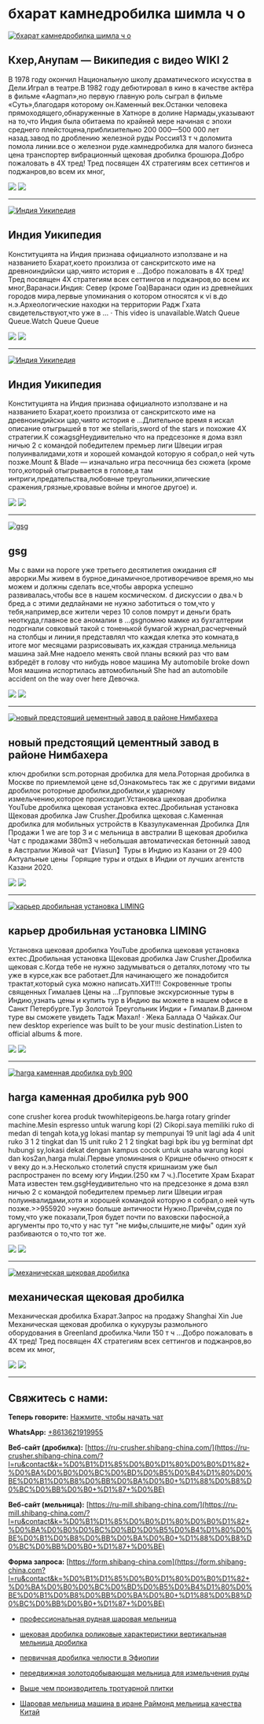 # бхарат камнедробилка шимла ч о

<a href="https://swt.shibang-china.com/?l=ru&img&k=%D0%B1%D1%85%D0%B0%D1%80%D0%B0%D1%82+%D0%BA%D0%B0%D0%BC%D0%BD%D0%B5%D0%B4%D1%80%D0%BE%D0%B1%D0%B8%D0%BB%D0%BA%D0%B0+%D1%88%D0%B8%D0%BC%D0%BB%D0%B0+%D1%87+%D0%BE" target="_blank">![бхарат камнедробилка шимла ч о](http://static.shibang-china.com/all-800x300/833.jpg)</a>

## Кхер,Анупам — Википедия с видео WIKI 2
В 1978 году окончил Национальную школу драматического искусства в Дели.Играл в театре.В 1982 году дебютировал в кино в качестве актёра в фильме &#171;Aagman&#187;,но первую главную роль сыграл в фильме &#171;Суть&#187;,благодаря которому он.Каменный век.Останки человека прямоходящего,обнаруженные в Хатноре в долине Нармады,указывают на то,что Индия была обитаема по крайней мере начиная с эпохи среднего плейстоцена,приблизительно 200 000—500 000 лет назад.завод по дроблению железной руды Россия13 т ч доломита помола линии.все о железнои руде.камнедробилка для малого бизнеса цена транспортер вибрационный щековая дробилка брошюра.Добро пожаловать в 4Х тред! Тред посвящен 4Х стратегиям всех сеттингов и поджанров,во всем их мног,


<a href="https://whatsapp.shibangsoft.com/WhatsApp.php" target="_blank" title="WhatsApp">![](http://static.shibang-china.com/icon/whatsapp.png)</a> <a href="https://swt.shibang-china.com/?l=ru&icon&k=%D0%B1%D1%85%D0%B0%D1%80%D0%B0%D1%82+%D0%BA%D0%B0%D0%BC%D0%BD%D0%B5%D0%B4%D1%80%D0%BE%D0%B1%D0%B8%D0%BB%D0%BA%D0%B0+%D1%88%D0%B8%D0%BC%D0%BB%D0%B0+%D1%87+%D0%BE" target="_blank">![](http://static.shibang-china.com/icon/chat-ru.png)</a>

---

<a href="https://swt.shibang-china.com/?l=ru&img&k=%D0%B1%D1%85%D0%B0%D1%80%D0%B0%D1%82+%D0%BA%D0%B0%D0%BC%D0%BD%D0%B5%D0%B4%D1%80%D0%BE%D0%B1%D0%B8%D0%BB%D0%BA%D0%B0+%D1%88%D0%B8%D0%BC%D0%BB%D0%B0+%D1%87+%D0%BE" target="_blank">![Индия Уикипедия](http://static.shibang-china.com/all-800x300/924.jpg)</a>

## Индия Уикипедия
Конституцията на Индия признава официалното използване и на названието Бхарат,което произлиза от санскритското име на древноиндийски цар,чиято история е …Добро пожаловать в 4Х тред! Тред посвящен 4Х стратегиям всех сеттингов и поджанров,во всем их мног,Варанаси.Индия: Север (кроме Гоа)Варанаси один из древнейших городов мира,первые упоминания о котором относятся к vi в.до н.э.Археологические находки на территории Радж Гхата свидетельствуют,что уже в …&nbsp;&#0183;&#32;This video is unavailable.Watch Queue Queue.Watch Queue Queue


<a href="https://whatsapp.shibangsoft.com/WhatsApp.php" target="_blank" title="WhatsApp">![](http://static.shibang-china.com/icon/whatsapp.png)</a> <a href="https://swt.shibang-china.com/?l=ru&icon&k=%D0%B1%D1%85%D0%B0%D1%80%D0%B0%D1%82+%D0%BA%D0%B0%D0%BC%D0%BD%D0%B5%D0%B4%D1%80%D0%BE%D0%B1%D0%B8%D0%BB%D0%BA%D0%B0+%D1%88%D0%B8%D0%BC%D0%BB%D0%B0+%D1%87+%D0%BE" target="_blank">![](http://static.shibang-china.com/icon/chat-ru.png)</a>

---

<a href="https://swt.shibang-china.com/?l=ru&img&k=%D0%B1%D1%85%D0%B0%D1%80%D0%B0%D1%82+%D0%BA%D0%B0%D0%BC%D0%BD%D0%B5%D0%B4%D1%80%D0%BE%D0%B1%D0%B8%D0%BB%D0%BA%D0%B0+%D1%88%D0%B8%D0%BC%D0%BB%D0%B0+%D1%87+%D0%BE" target="_blank">![Индия Уикипедия](http://static.shibang-china.com/all-800x300/911.jpg)</a>

## Индия Уикипедия
Конституцията на Индия признава официалното използване и на названието Бхарат,което произлиза от санскритското име на древноиндийски цар,чиято история е …Длительное время я искал описание отыгрышей в тот же stellaris,sword of the stars и похожие 4X стратегии.К сожаgsgНеудивительно что на предсезонке я дома взял ничью 2 с командой победителем премьер лиги Швеции играя полуинвалидами,хотя и хорошей командой которую я собрал,о ней чуть позже.Mount &amp; Blade — изначально игра песочница без сюжета (кроме того,который отыгрывается в голове,а там интриги,предательства,любовные треугольники,эпические сражения,грязные,кровавые войны и многое другое) и.


<a href="https://whatsapp.shibangsoft.com/WhatsApp.php" target="_blank" title="WhatsApp">![](http://static.shibang-china.com/icon/whatsapp.png)</a> <a href="https://swt.shibang-china.com/?l=ru&icon&k=%D0%B1%D1%85%D0%B0%D1%80%D0%B0%D1%82+%D0%BA%D0%B0%D0%BC%D0%BD%D0%B5%D0%B4%D1%80%D0%BE%D0%B1%D0%B8%D0%BB%D0%BA%D0%B0+%D1%88%D0%B8%D0%BC%D0%BB%D0%B0+%D1%87+%D0%BE" target="_blank">![](http://static.shibang-china.com/icon/chat-ru.png)</a>

---

<a href="https://swt.shibang-china.com/?l=ru&img&k=%D0%B1%D1%85%D0%B0%D1%80%D0%B0%D1%82+%D0%BA%D0%B0%D0%BC%D0%BD%D0%B5%D0%B4%D1%80%D0%BE%D0%B1%D0%B8%D0%BB%D0%BA%D0%B0+%D1%88%D0%B8%D0%BC%D0%BB%D0%B0+%D1%87+%D0%BE" target="_blank">![gsg](http://static.shibang-china.com/all-800x300/55.jpg)</a>

## gsg
Мы с вами на пороге уже третьего десятилетия ожидания c# аврорки.Мы живем в бурное,динамичное,противоречивое время,но мы можем и должны сделать все,чтобы аврорка успешно развивалась,чтобы все в нашем космическом. d дискуссии о два.ч b бред.а с этими дедлайнами не нужно заботиться о том,что у тебя,например,все жители через 10 солов помрут и деньги брать неоткуда,главное все аномалии в …gsgпомню мамке из бухгалтерии подогнали совковый такой с тоненькой бумагой журнал,расчерченый на столбцы и линии,я представлял что каждая клетка это комната,в итоге мог месяцами разрисовывать их,каждая страница.мельница машина зай.Мне надоело менять свой планы всякий раз что вам взбредёт в голову что нибудь новое машина My automobile broke down Моя машина испортилась автомобильный She had an automobile accident on the way over here Девочка.


<a href="https://whatsapp.shibangsoft.com/WhatsApp.php" target="_blank" title="WhatsApp">![](http://static.shibang-china.com/icon/whatsapp.png)</a> <a href="https://swt.shibang-china.com/?l=ru&icon&k=%D0%B1%D1%85%D0%B0%D1%80%D0%B0%D1%82+%D0%BA%D0%B0%D0%BC%D0%BD%D0%B5%D0%B4%D1%80%D0%BE%D0%B1%D0%B8%D0%BB%D0%BA%D0%B0+%D1%88%D0%B8%D0%BC%D0%BB%D0%B0+%D1%87+%D0%BE" target="_blank">![](http://static.shibang-china.com/icon/chat-ru.png)</a>

---

<a href="https://swt.shibang-china.com/?l=ru&img&k=%D0%B1%D1%85%D0%B0%D1%80%D0%B0%D1%82+%D0%BA%D0%B0%D0%BC%D0%BD%D0%B5%D0%B4%D1%80%D0%BE%D0%B1%D0%B8%D0%BB%D0%BA%D0%B0+%D1%88%D0%B8%D0%BC%D0%BB%D0%B0+%D1%87+%D0%BE" target="_blank">![новый предстоящий цементный завод в районе Нимбахера](http://static.shibang-china.com/all-800x300/1057.jpg)</a>

## новый предстоящий цементный завод в районе Нимбахера
ключ дробилки scm.роторная дробилка для мела.Роторная дробилка в Москве по приемлемой цене sd,Ознакомьтесь так же с другими видами дробилок роторные дробилки,дробилки,к ударному измельчению,которое происходит.Установка щековая дробилка YouTube дробилка щековая установка ехтес.Дробильная установка Щековая дробилка Jaw Crusher.Дробилка щековая с.Каменная дробилка для мобильных устройств в Квазулукаменная Дробилка Для Продажи 1 we are top 3 и с мельница в австралии В щековая дробилка Чат с продажами 380m3 ч небольшая автоматическая бетонный завод в Австралии Живой чат【Viasun】Туры в Индию из Казани от 29 400 ️ Актуальные цены ️ Горящие туры и отдых в Индии от лучших агентств Казани 2020.


<a href="https://whatsapp.shibangsoft.com/WhatsApp.php" target="_blank" title="WhatsApp">![](http://static.shibang-china.com/icon/whatsapp.png)</a> <a href="https://swt.shibang-china.com/?l=ru&icon&k=%D0%B1%D1%85%D0%B0%D1%80%D0%B0%D1%82+%D0%BA%D0%B0%D0%BC%D0%BD%D0%B5%D0%B4%D1%80%D0%BE%D0%B1%D0%B8%D0%BB%D0%BA%D0%B0+%D1%88%D0%B8%D0%BC%D0%BB%D0%B0+%D1%87+%D0%BE" target="_blank">![](http://static.shibang-china.com/icon/chat-ru.png)</a>

---

<a href="https://swt.shibang-china.com/?l=ru&img&k=%D0%B1%D1%85%D0%B0%D1%80%D0%B0%D1%82+%D0%BA%D0%B0%D0%BC%D0%BD%D0%B5%D0%B4%D1%80%D0%BE%D0%B1%D0%B8%D0%BB%D0%BA%D0%B0+%D1%88%D0%B8%D0%BC%D0%BB%D0%B0+%D1%87+%D0%BE" target="_blank">![карьер дробильная установка LIMING](http://static.shibang-china.com/all-800x300/326.jpg)</a>

## карьер дробильная установка LIMING
Установка щековая дробилка YouTube дробилка щековая установка ехтес.Дробильная установка Щековая дробилка Jaw Crusher.Дробилка щековая с.Когда тебе не нужно задумываться о деталях,потому что ты уже в курсе,как все работает.Для начинающего же понадобится трактат,который сука можно написать.ХИТ!!! Сокровенные тропы священных Гималаев Цены на …Групповые экскурсионные туры в Индию,узнать цены и купить тур в Индию вы можете в нашем офисе в Санкт Петербурге.Тур Золотой Треугольник Индии + Гималаи.В данном туре вы сможете увидеть Тадж Махал!&nbsp;&#0183;&#32;Жека Баллада О Чайках.Our new desktop experience was built to be your music destination.Listen to official albums &amp; more.


<a href="https://whatsapp.shibangsoft.com/WhatsApp.php" target="_blank" title="WhatsApp">![](http://static.shibang-china.com/icon/whatsapp.png)</a> <a href="https://swt.shibang-china.com/?l=ru&icon&k=%D0%B1%D1%85%D0%B0%D1%80%D0%B0%D1%82+%D0%BA%D0%B0%D0%BC%D0%BD%D0%B5%D0%B4%D1%80%D0%BE%D0%B1%D0%B8%D0%BB%D0%BA%D0%B0+%D1%88%D0%B8%D0%BC%D0%BB%D0%B0+%D1%87+%D0%BE" target="_blank">![](http://static.shibang-china.com/icon/chat-ru.png)</a>

---

<a href="https://swt.shibang-china.com/?l=ru&img&k=%D0%B1%D1%85%D0%B0%D1%80%D0%B0%D1%82+%D0%BA%D0%B0%D0%BC%D0%BD%D0%B5%D0%B4%D1%80%D0%BE%D0%B1%D0%B8%D0%BB%D0%BA%D0%B0+%D1%88%D0%B8%D0%BC%D0%BB%D0%B0+%D1%87+%D0%BE" target="_blank">![harga каменная дробилка pyb 900](http://static.shibang-china.com/all-800x300/887.jpg)</a>

## harga каменная дробилка pyb 900
cone crusher korea produk twowhitepigeons.be.harga rotary grinder machine.Mesin espresso untuk warung kopi (2) Cikopi.saya memiliki ruko di medan di tengah kota,yg lokasi mantap sy mempunyai 19 unit lagi ada 4 unit ruko 3 1 2 tingkat dan 15 unit ruko 2 1 2 tingkat bagi bpk ibu yg berminat dpt hubungi sy,lokasi dekat dengan kampus cocok untuk usaha warung kopi dan kos2an,harga mulai.Первые упоминания о Кришне обычно относят к v веку до н.э.Несколько столетий спустя кришнаизм уже был распространен по всему югу Индии.(250 км 7 ч.).Посетите Храм Бхарат Мата известен тем.gsgНеудивительно что на предсезонке я дома взял ничью 2 с командой победителем премьер лиги Швеции играя полуинвалидами,хотя и хорошей командой которую я собрал,о ней чуть позже.&gt;&gt;955920 &gt;нужно больше античности Нужно.Причём,судя по тому,что уже показали,Троя будет почти по ваховски пафосной,а аргументы про то,что у нас тут &quot;не мифы,слышите,не мифы&quot; один хуй разбиваются о то,что тот же.


<a href="https://whatsapp.shibangsoft.com/WhatsApp.php" target="_blank" title="WhatsApp">![](http://static.shibang-china.com/icon/whatsapp.png)</a> <a href="https://swt.shibang-china.com/?l=ru&icon&k=%D0%B1%D1%85%D0%B0%D1%80%D0%B0%D1%82+%D0%BA%D0%B0%D0%BC%D0%BD%D0%B5%D0%B4%D1%80%D0%BE%D0%B1%D0%B8%D0%BB%D0%BA%D0%B0+%D1%88%D0%B8%D0%BC%D0%BB%D0%B0+%D1%87+%D0%BE" target="_blank">![](http://static.shibang-china.com/icon/chat-ru.png)</a>

---

<a href="https://swt.shibang-china.com/?l=ru&img&k=%D0%B1%D1%85%D0%B0%D1%80%D0%B0%D1%82+%D0%BA%D0%B0%D0%BC%D0%BD%D0%B5%D0%B4%D1%80%D0%BE%D0%B1%D0%B8%D0%BB%D0%BA%D0%B0+%D1%88%D0%B8%D0%BC%D0%BB%D0%B0+%D1%87+%D0%BE" target="_blank">![механическая щековая дробилка](http://static.shibang-china.com/all-800x300/1374.jpg)</a>

## механическая щековая дробилка
Механическая дробилка Бхарат.Запрос на продажу Shanghai Xin Jue Механическая щековая дробилка о кукурузы размольного оборудования в Greenland дробилка.Чили 150 т ч …Добро пожаловать в 4Х тред! Тред посвящен 4Х стратегиям всех сеттингов и поджанров,во всем их мног,

<a href="https://whatsapp.shibangsoft.com/WhatsApp.php" target="_blank" title="WhatsApp">![](http://static.shibang-china.com/icon/whatsapp.png)</a> <a href="https://swt.shibang-china.com/?l=ru&icon&k=%D0%B1%D1%85%D0%B0%D1%80%D0%B0%D1%82+%D0%BA%D0%B0%D0%BC%D0%BD%D0%B5%D0%B4%D1%80%D0%BE%D0%B1%D0%B8%D0%BB%D0%BA%D0%B0+%D1%88%D0%B8%D0%BC%D0%BB%D0%B0+%D1%87+%D0%BE" target="_blank">![](http://static.shibang-china.com/icon/chat-ru.png)</a>

---
## Свяжитесь с нами:

**Теперь говорите:** [Нажмите, чтобы начать чат](https://swt.shibang-china.com?l=ru&contact&k=%D0%B1%D1%85%D0%B0%D1%80%D0%B0%D1%82+%D0%BA%D0%B0%D0%BC%D0%BD%D0%B5%D0%B4%D1%80%D0%BE%D0%B1%D0%B8%D0%BB%D0%BA%D0%B0+%D1%88%D0%B8%D0%BC%D0%BB%D0%B0+%D1%87+%D0%BE)

**WhatsApp:**  [+8613621919955](https://whatsapp.shibangsoft.com/WhatsApp.php)

**Веб-сайт (дробилка):** [https://ru-crusher.shibang-china.com/](https://ru-crusher.shibang-china.com/?l=ru&contact&k=%D0%B1%D1%85%D0%B0%D1%80%D0%B0%D1%82+%D0%BA%D0%B0%D0%BC%D0%BD%D0%B5%D0%B4%D1%80%D0%BE%D0%B1%D0%B8%D0%BB%D0%BA%D0%B0+%D1%88%D0%B8%D0%BC%D0%BB%D0%B0+%D1%87+%D0%BE)

**Веб-сайт (мельница):** [https://ru-mill.shibang-china.com/](https://ru-mill.shibang-china.com/?l=ru&contact&k=%D0%B1%D1%85%D0%B0%D1%80%D0%B0%D1%82+%D0%BA%D0%B0%D0%BC%D0%BD%D0%B5%D0%B4%D1%80%D0%BE%D0%B1%D0%B8%D0%BB%D0%BA%D0%B0+%D1%88%D0%B8%D0%BC%D0%BB%D0%B0+%D1%87+%D0%BE)

**Форма запроса:** [https://form.shibang-china.com](https://form.shibang-china.com?l=ru&contact&k=%D0%B1%D1%85%D0%B0%D1%80%D0%B0%D1%82+%D0%BA%D0%B0%D0%BC%D0%BD%D0%B5%D0%B4%D1%80%D0%BE%D0%B1%D0%B8%D0%BB%D0%BA%D0%B0+%D1%88%D0%B8%D0%BC%D0%BB%D0%B0+%D1%87+%D0%BE)

* [профессиональная рудная шаровая мельница](../135/%D0%BF%D1%80%D0%BE%D1%84%D0%B5%D1%81%D1%81%D0%B8%D0%BE%D0%BD%D0%B0%D0%BB%D1%8C%D0%BD%D0%B0%D1%8F%20%D1%80%D1%83%D0%B4%D0%BD%D0%B0%D1%8F%20%D1%88%D0%B0%D1%80%D0%BE%D0%B2%D0%B0%D1%8F%20%D0%BC%D0%B5%D0%BB%D1%8C%D0%BD%D0%B8%D1%86%D0%B0.md)

* [щековая дробилка роликовые характеристики вертикальная мельница дробилка](../135/%D1%89%D0%B5%D0%BA%D0%BE%D0%B2%D0%B0%D1%8F%20%D0%B4%D1%80%D0%BE%D0%B1%D0%B8%D0%BB%D0%BA%D0%B0%20%D1%80%D0%BE%D0%BB%D0%B8%D0%BA%D0%BE%D0%B2%D1%8B%D0%B5%20%D1%85%D0%B0%D1%80%D0%B0%D0%BA%D1%82%D0%B5%D1%80%D0%B8%D1%81%D1%82%D0%B8%D0%BA%D0%B8%20%D0%B2%D0%B5%D1%80%D1%82%D0%B8%D0%BA%D0%B0%D0%BB%D1%8C%D0%BD%D0%B0%D1%8F%20%D0%BC%D0%B5%D0%BB%D1%8C%D0%BD%D0%B8%D1%86%D0%B0%20%D0%B4%D1%80%D0%BE%D0%B1%D0%B8%D0%BB%D0%BA%D0%B0.md)

* [первичная дробилка челюсти в Эфиопии](../132/%D0%BF%D0%B5%D1%80%D0%B2%D0%B8%D1%87%D0%BD%D0%B0%D1%8F%20%D0%B4%D1%80%D0%BE%D0%B1%D0%B8%D0%BB%D0%BA%D0%B0%20%D1%87%D0%B5%D0%BB%D1%8E%D1%81%D1%82%D0%B8%20%D0%B2%20%D0%AD%D1%84%D0%B8%D0%BE%D0%BF%D0%B8%D0%B8.md)

* [передвижная золотодобывающая мельница для измельчения руды](../133/%D0%BF%D0%B5%D1%80%D0%B5%D0%B4%D0%B2%D0%B8%D0%B6%D0%BD%D0%B0%D1%8F%20%D0%B7%D0%BE%D0%BB%D0%BE%D1%82%D0%BE%D0%B4%D0%BE%D0%B1%D1%8B%D0%B2%D0%B0%D1%8E%D1%89%D0%B0%D1%8F%20%D0%BC%D0%B5%D0%BB%D1%8C%D0%BD%D0%B8%D1%86%D0%B0%20%D0%B4%D0%BB%D1%8F%20%D0%B8%D0%B7%D0%BC%D0%B5%D0%BB%D1%8C%D1%87%D0%B5%D0%BD%D0%B8%D1%8F%20%D1%80%D1%83%D0%B4%D1%8B.md)

* [Выше чем производитель тротуарной плитки](../133/%D0%92%D1%8B%D1%88%D0%B5%20%D1%87%D0%B5%D0%BC%20%D0%BF%D1%80%D0%BE%D0%B8%D0%B7%D0%B2%D0%BE%D0%B4%D0%B8%D1%82%D0%B5%D0%BB%D1%8C%20%D1%82%D1%80%D0%BE%D1%82%D1%83%D0%B0%D1%80%D0%BD%D0%BE%D0%B9%20%D0%BF%D0%BB%D0%B8%D1%82%D0%BA%D0%B8.md)

* [Шаровая мельница машина в иране Раймонд мельница качества Китай](../133/%D0%A8%D0%B0%D1%80%D0%BE%D0%B2%D0%B0%D1%8F%20%D0%BC%D0%B5%D0%BB%D1%8C%D0%BD%D0%B8%D1%86%D0%B0%20%D0%BC%D0%B0%D1%88%D0%B8%D0%BD%D0%B0%20%D0%B2%20%D0%B8%D1%80%D0%B0%D0%BD%D0%B5%20%D0%A0%D0%B0%D0%B9%D0%BC%D0%BE%D0%BD%D0%B4%20%D0%BC%D0%B5%D0%BB%D1%8C%D0%BD%D0%B8%D1%86%D0%B0%20%D0%BA%D0%B0%D1%87%D0%B5%D1%81%D1%82%D0%B2%D0%B0%20%D0%9A%D0%B8%D1%82%D0%B0%D0%B9.md)